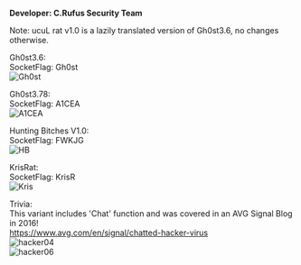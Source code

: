 <b>Developer: C.Rufus Security Team</b>

Note: ucuL rat v1.0 is a lazily translated version of Gh0st3.6, no changes otherwise.  

Gh0st3.6:  
SocketFlag: Gh0st  
![Gh0st](https://github.com/yuankong666/Ultimate-RAT-Collection/assets/128066597/2b479326-68c1-4eb8-aa72-d29051de1c7c)

Gh0st3.78:  
SocketFlag: A1CEA  
![A1CEA](https://github.com/yuankong666/Ultimate-RAT-Collection/assets/128066597/6c8afc7e-d602-449e-ab9b-76dd4936d0e7)

Hunting Bitches V1.0:  
SocketFlag: FWKJG  
![HB](https://github.com/yuankong666/Ultimate-RAT-Collection/assets/128066597/4a0d2c5a-228d-4721-b9fc-65ce3d9c8a90)

KrisRat:  
SocketFlag: KrisR   
![Kris](https://github.com/yuankong666/Ultimate-RAT-Collection/assets/128066597/8423ea5c-c59e-42c0-95d5-9974b7c1fd6b)  
  
Trivia:  
This variant includes 'Chat' function and was covered in an AVG Signal Blog in 2016!  
https://www.avg.com/en/signal/chatted-hacker-virus  
![hacker04](https://github.com/yuankong666/Ultimate-RAT-Collection/assets/128066597/c704f586-9649-4e48-a347-c9c332c1357b)  
![hacker06](https://github.com/yuankong666/Ultimate-RAT-Collection/assets/128066597/3e74e43b-a2b3-48e6-9533-c6418a6f7aa2)  
